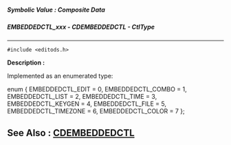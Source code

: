 ##### Symbolic Value : Composite Data
##### EMBEDDEDCTL_xxx - CDEMBEDDEDCTL - CtlType
---
```
#include <editods.h>
```
**Description :**

Implemented as an enumerated type:

enum {
   EMBEDDEDCTL_EDIT = 0,
   EMBEDDEDCTL_COMBO = 1,
   EMBEDDEDCTL_LIST = 2,
   EMBEDDEDCTL_TIME = 3,
   EMBEDDEDCTL_KEYGEN = 4,
   EMBEDDEDCTL_FILE = 5,
   EMBEDDEDCTL_TIMEZONE = 6,
	EMBEDDEDCTL_COLOR = 7
};

**See Also :**
[CDEMBEDDEDCTL](/domino-c-api-docs/reference/Data/CDEMBEDDEDCTL)
---
